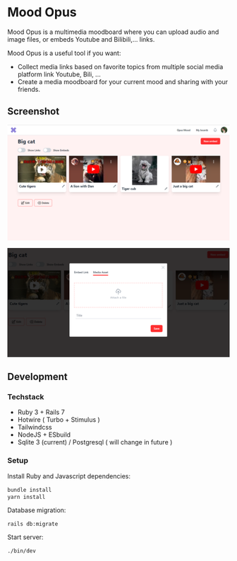 # Mood Opus

Mood Opus is a multimedia moodboard where you can upload audio and image files, or embeds Youtube and Bilibili,... links.

Mood Opus is a useful tool if you want:

- Collect media links based on favorite topics from multiple social media platform link Youtube, Bili, ...
- Create a media moodboard for your current mood and sharing with your friends.

## Screenshot
![Mood Opus Board](/screenshots/mood_opus_1.png)

![Mood Opus Upload](/screenshots/mood_opus_2.png) 

## Development

### Techstack 
- Ruby 3 + Rails 7
- Hotwire ( Turbo + Stimulus )
- Tailwindcss
- NodeJS + ESbuild
- Sqlite 3 (current) / Postgresql ( will change in future ) 

### Setup
Install Ruby and Javascript dependencies:
```
bundle install
yarn install
```
Database migration:
```
rails db:migrate
```
Start server:
```
./bin/dev
```
